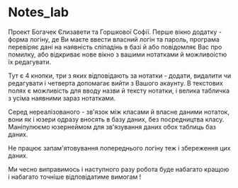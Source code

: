 # Notes_lab

Проект Богачек Єлизавети та Горшкової Софії.
Перше вікно додатку - форма логіну, де Ви маєте ввести власний логін та пароль, 
програма перевіряє дані на наявність спіпадінь в базі й або повідомляє Вас про помилку, 
або відкриває нове вікно з вашими нотатками й можливоістю їх редагувати.

Тут є 4 кнопки, три з яких відповідають за нотатки - додати, видалити чи редагувати і четверта допомагає вийти з Вашого акаунту.
В текстових полях є можливість для вводу назви й тексту нотатки, і велика табличка з усіма наявними зараз нотатками.

Серед нереалізованого - зв'язок між класами й власне даними нотаток, вони як і юзери одразу вносять в базу даних, без посредництва класу.
Маніпулюємо юзернеймом для зв'язування даних обох таблиць баз даних. 

Не працює запам'ятовування попереднього логіну теж і збереження цих даних.

Ми чесно виправимось і наступного разу робота буде набагато кращою і набагато точніше відповідатиме вимогам !
